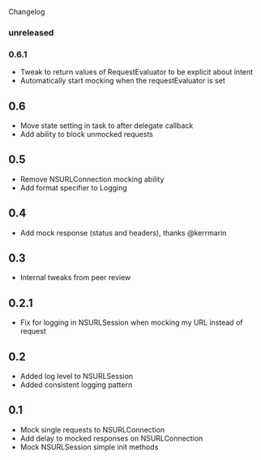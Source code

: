 Changelog

### unreleased

### 0.6.1
+ Tweak to return values of RequestEvaluator to be explicit about intent
+ Automatically start mocking when the requestEvaluator is set

## 0.6
+ Move state setting in task to after delegate callback
+ Add ability to block unmocked requests

## 0.5
+ Remove NSURLConnection mocking ability
+ Add format specifier to Logging

## 0.4
+ Add mock response (status and headers), thanks @kerrmarin

## 0.3
+ Internal tweaks from peer review

## 0.2.1
+ Fix for logging in NSURLSession when mocking my URL instead of request


## 0.2
+ Added log level to NSURLSession
+ Added consistent logging pattern 

## 0.1
+ Mock single requests to NSURLConnection
+ Add delay to mocked responses on NSURLConnection
+ Mock NSURLSession simple init methods
